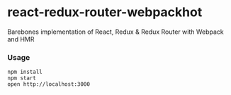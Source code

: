 react-redux-router-webpackhot
=====================

Barebones implementation of React, Redux & Redux Router with Webpack and HMR

### Usage

```
npm install
npm start
open http://localhost:3000
```

